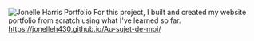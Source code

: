 ![Jonelle Harris Portfolio](https://user-images.githubusercontent.com/88640007/132157131-75f2065e-6889-4f9c-a7d9-a6b90659f592.png)
For this project, I built and created my website portfolio from scratch using what I've learned so far.
https://jonelleh430.github.io/Au-sujet-de-moi/
